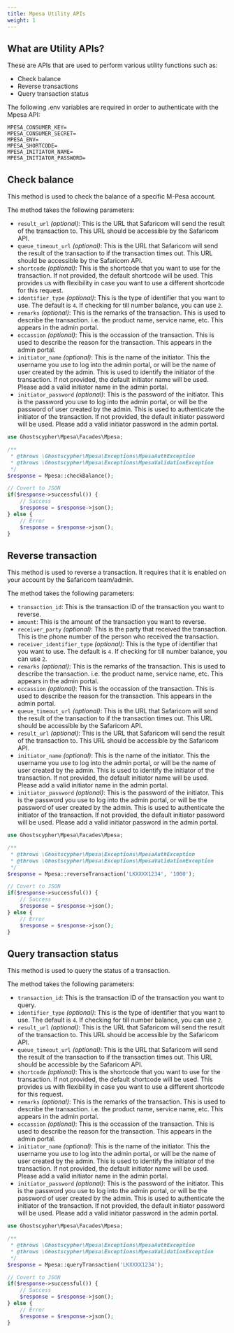 ```yaml
---
title: Mpesa Utility APIs
weight: 1
---
```


## What are Utility APIs?

These are APIs that are used to perform various utility functions such as:

- Check balance
- Reverse transactions
- Query transaction status

The following .env variables are required in order to authenticate with the Mpesa API:

```dotenv
MPESA_CONSUMER_KEY=
MPESA_CONSUMER_SECRET=
MPESA_ENV=
MPESA_SHORTCODE=
MPESA_INITIATOR_NAME=
MPESA_INITIATOR_PASSWORD=
```

## Check balance

This method is used to check the balance of a specific M-Pesa account.

The method takes the following parameters:

- `result_url` *(optional)*: This is the URL that Safaricom will send the result of the transaction to. This URL should be accessible by the Safaricom API.
- `queue_timeout_url` *(optional)*: This is the URL that Safaricom will send the result of the transaction to if the transaction times out. This URL should be accessible by the Safaricom API.
- `shortcode` *(optional)*: This is the shortcode that you want to use for the transaction. If not provided, the default shortcode will be used. This provides us with flexibility in case you want to use a different shortcode for this request.
- `identifier_type` *(optional)*: This is the type of identifier that you want to use. The default is `4`. If checking for till number balance, you can use `2`.
- `remarks` *(optional)*: This is the remarks of the transaction. This is used to describe the transaction. i.e. the product name, service name, etc. This appears in the admin portal.
- `occassion` *(optional)*: This is the occassion of the transaction. This is used to describe the reason for the transaction. This appears in the admin portal.
- `initiator_name` *(optional)*: This is the name of the initiator. This the username you use to log into the admin portal, or will be the name of user created by the admin. This is used to identify the initiator of the transaction. If not provided, the default initiator name will be used. Please add a valid initiator name in the admin portal.
- `initiator_password` *(optional)*: This is the password of the initiator. This is the password you use to log into the admin portal, or will be the password of user created by the admin. This is used to authenticate the initiator of the transaction. If not provided, the default initiator password will be used. Please add a valid initiator password in the admin portal.

```php
use Ghostscypher\Mpesa\Facades\Mpesa;

/**
 * @throws \Ghostscypher\Mpesa\Exceptions\MpesaAuthException
 * @throws \Ghostscypher\Mpesa\Exceptions\MpesaValidationException
 */
$response = Mpesa::checkBalance();

// Covert to JSON
if($response->successful()) {
    // Success
    $response = $response->json();
} else {
    // Error
    $response = $response->json();
}
```

## Reverse transaction

This method is used to reverse a transaction. It requires that it is enabled on your account by the Safaricom team/admin.

The method takes the following parameters:

- `transaction_id`: This is the transaction ID of the transaction you want to reverse.
- `amount`: This is the amount of the transaction you want to reverse.
- `receiver_party` *(optional)*: This is the party that received the transaction. This is the phone number of the person who received the transaction.
- `receiver_identifier_type` *(optional)*: This is the type of identifier that you want to use. The default is `4`. If checking for till number balance, you can use `2`.
- `remarks` *(optional)*: This is the remarks of the transaction. This is used to describe the transaction. i.e. the product name, service name, etc. This appears in the admin portal.
- `occassion` *(optional)*: This is the occassion of the transaction. This is used to describe the reason for the transaction. This appears in the admin portal.
- `queue_timeout_url` *(optional)*: This is the URL that Safaricom will send the result of the transaction to if the transaction times out. This URL should be accessible by the Safaricom API.
- `result_url` *(optional)*: This is the URL that Safaricom will send the result of the transaction to. This URL should be accessible by the Safaricom API.
- `initiator_name` *(optional)*: This is the name of the initiator. This the username you use to log into the admin portal, or will be the name of user created by the admin. This is used to identify the initiator of the transaction. If not provided, the default initiator name will be used. Please add a valid initiator name in the admin portal.
- `initiator_password` *(optional)*: This is the password of the initiator. This is the password you use to log into the admin portal, or will be the password of user created by the admin. This is used to authenticate the initiator of the transaction. If not provided, the default initiator password will be used. Please add a valid initiator password in the admin portal.

```php
use Ghostscypher\Mpesa\Facades\Mpesa;

/**
 * @throws \Ghostscypher\Mpesa\Exceptions\MpesaAuthException
 * @throws \Ghostscypher\Mpesa\Exceptions\MpesaValidationException
 */
$response = Mpesa::reverseTransaction('LKXXXX1234', '1000');

// Covert to JSON
if($response->successful()) {
    // Success
    $response = $response->json();
} else {
    // Error
    $response = $response->json();
}
```

## Query transaction status

This method is used to query the status of a transaction.

The method takes the following parameters:

- `transaction_id`: This is the transaction ID of the transaction you want to query.
- `identifier_type` *(optional)*: This is the type of identifier that you want to use. The default is `4`. If checking for till number balance, you can use `2`.
- `result_url` *(optional)*: This is the URL that Safaricom will send the result of the transaction to. This URL should be accessible by the Safaricom API.
- `queue_timeout_url` *(optional)*: This is the URL that Safaricom will send the result of the transaction to if the transaction times out. This URL should be accessible by the Safaricom API.
- `shortcode` *(optional)*: This is the shortcode that you want to use for the transaction. If not provided, the default shortcode will be used. This provides us with flexibility in case you want to use a different shortcode for this request.
- `remarks` *(optional)*: This is the remarks of the transaction. This is used to describe the transaction. i.e. the product name, service name, etc. This appears in the admin portal.
- `occassion` *(optional)*: This is the occassion of the transaction. This is used to describe the reason for the transaction. This appears in the admin portal.
- `initiator_name` *(optional)*: This is the name of the initiator. This the username you use to log into the admin portal, or will be the name of user created by the admin. This is used to identify the initiator of the transaction. If not provided, the default initiator name will be used. Please add a valid initiator name in the admin portal.
- `initiator_password` *(optional)*: This is the password of the initiator. This is the password you use to log into the admin portal, or will be the password of user created by the admin. This is used to authenticate the initiator of the transaction. If not provided, the default initiator password will be used. Please add a valid initiator password in the admin portal.

```php
use Ghostscypher\Mpesa\Facades\Mpesa;

/**
 * @throws \Ghostscypher\Mpesa\Exceptions\MpesaAuthException
 * @throws \Ghostscypher\Mpesa\Exceptions\MpesaValidationException
 */
$response = Mpesa::queryTransaction('LKXXXX1234');

// Covert to JSON
if($response->successful()) {
    // Success
    $response = $response->json();
} else {
    // Error
    $response = $response->json();
}
```
